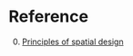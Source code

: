 # Reference

0. [Principles of spatial design](https://developer.apple.com/videos/play/wwdc2023/10072/)

